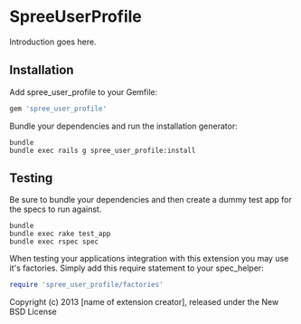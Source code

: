 SpreeUserProfile
================

Introduction goes here.

Installation
------------

Add spree_user_profile to your Gemfile:

```ruby
gem 'spree_user_profile'
```

Bundle your dependencies and run the installation generator:

```shell
bundle
bundle exec rails g spree_user_profile:install
```

Testing
-------

Be sure to bundle your dependencies and then create a dummy test app for the specs to run against.

```shell
bundle
bundle exec rake test_app
bundle exec rspec spec
```

When testing your applications integration with this extension you may use it's factories.
Simply add this require statement to your spec_helper:

```ruby
require 'spree_user_profile/factories'
```

Copyright (c) 2013 [name of extension creator], released under the New BSD License
